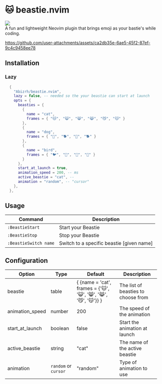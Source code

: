 
# 🐱 beastie.nvim
<a href="https://dotfyle.com/plugins/Abizrh/beastie.nvim">
  <img src="https://dotfyle.com/plugins/Abizrh/beastie.nvim/shield" />
</a>
<br/>
A fun and lightweight Neovim plugin that brings emoji as your bastie's while coding.



https://github.com/user-attachments/assets/ca2db35e-6ae5-45f2-87ef-9c4c9458ee78



## Installation

### Lazy

```lua
  {
    "Abizrh/beastie.nvim",
    lazy = false, -- needed so the your beastie can start at launch
    opts = {
      beasties = {
        {
          name = "cat",
          frames = { "🐱", "😺", "😸", "😹", "😼", "😽" }
        },
        {
          name = "dog",
          frames = { "🐶", "🐕", "🦮", "🐕" }
        },
        {
          name = "bird",
          frames = { "🐦", "🐤", "🐧", "🦜" }
        }
      },
      start_at_launch = true,
      animation_speed = 200, -- ms
      active_beastie = "cat", -- 
      animation = "random", -- "cursor"
    },
  },
```


## Usage

| Command               | Description                                             |
| --------------------- | ------------------------------------------------------- |
| `:BeastieStart`      | Start your Beastie                               |
| `:BeastieStop`       | Stop your Beastie                                |
| `:BeastieSwitch name`         | Switch to a specific beastie [given name] |


## Configuration

| Option | Type | Default | Description |
| --- | --- | --- | --- |
| beastie | table | { {name = 'cat', frames = {'🐱', '😺', '😸', '😹', '😼', '😽'}} } | The list of beasties to choose from |
| animation_speed | number | 200 | The speed of the animation |
| start_at_launch | boolean | false | Start the animation at launch |
| active_beastie | string | "cat" | The name of the active beastie |
| animation | `random` or `cursor` | "random" | Type of animation to use |

